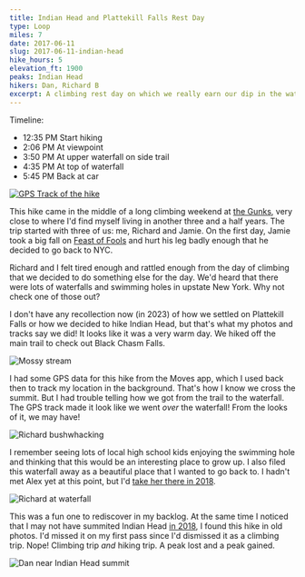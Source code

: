 ```yaml
---
title: Indian Head and Plattekill Falls Rest Day
type: Loop
miles: 7
date: 2017-06-11
slug: 2017-06-11-indian-head
hike_hours: 5
elevation_ft: 1900
peaks: Indian Head
hikers: Dan, Richard B
excerpt: A climbing rest day on which we really earn our dip in the waterfall.
---
```


Timeline:

- 12:35 PM Start hiking
- 2:06 PM At viewpoint
- 3:50 PM At upper waterfall on side trail
- 4:35 PM At top of waterfall
- 5:45 PM Back at car

[![GPS Track of the hike]({{site.baseurl}}/assets/2017-06-11-indian-head/track.png)]({{site.baseurl}}/map/?hike=2017-06-11-indian-head)

This hike came in the middle of a long climbing weekend at [the Gunks], very close to where I'd find myself living in another three and a half years. The trip started with three of us: me, Richard and Jamie. On the first day, Jamie took a big fall on [Feast of Fools] and hurt his leg badly enough that he decided to go back to NYC.

Richard and I felt tired enough and rattled enough from the day of climbing that we decided to do something else for the day. We'd heard that there were lots of waterfalls and swimming holes in upstate New York. Why not check one of those out?

I don't have any recollection now (in 2023) of how we settled on Plattekill Falls or how we decided to hike Indian Head, but that's what my photos and tracks say we did! It looks like it was a very warm day. We hiked off the main trail to check out Black Chasm Falls.

![Mossy stream]({{site.baseurl}}/assets/2017-06-11-indian-head/mossy-stream.jpeg)

I had some GPS data for this hike from the Moves app, which I used back then to track my location in the background. That's how I know we cross the summit. But I had trouble telling how we got from the trail to the waterfall. The GPS track made it look like we went _over_ the waterfall! From the looks of it, we may have!

![Richard bushwhacking]({{site.baseurl}}/assets/2017-06-11-indian-head/richard-bushwhacking.jpeg)

I remember seeing lots of local high school kids enjoying the swimming hole and thinking that this would be an interesting place to grow up. I also filed this waterfall away as a beautiful place that I wanted to go back to. I hadn't met Alex yet at this point, but I'd [take her there in 2018][2018].

![Richard at waterfall]({{site.baseurl}}/assets/2017-06-11-indian-head/richard-waterfall.jpeg)

This was a fun one to rediscover in my backlog. At the same time I noticed that I may not have summited Indian Head [in 2018][2018], I found this hike in old photos. I'd missed it on my first pass since I'd dismissed it as a climbing trip. Nope! Climbing trip _and_ hiking trip. A peak lost and a peak gained.

![Dan near Indian Head summit]({{site.baseurl}}/assets/2017-06-11-indian-head/dan-indianhead.jpeg)

[2018]: /catskills/2018/07/08/2018-07-08-indian-head.html
[the Gunks]: https://www.mountainproject.com/area/105798167/the-gunks
[Feast of Fools]: https://www.mountainproject.com/route/105799568/feast-of-fools
